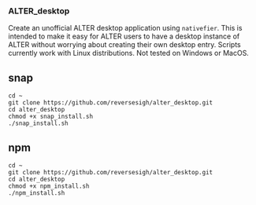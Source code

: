 ### ALTER_desktop  
Create an unofficial ALTER desktop application using `nativefier`. This is intended to make it easy for ALTER users to have a desktop instance of ALTER without worrying about creating their own desktop entry. Scripts currently work with Linux distributions. Not tested on Windows or MacOS.    
  
## snap
`cd ~`  
`git clone https://github.com/reversesigh/alter_desktop.git`  
`cd alter_desktop`  
`chmod +x snap_install.sh`  
`./snap_install.sh`  
  
## npm
`cd ~`  
`git clone https://github.com/reversesigh/alter_desktop.git`  
`cd alter_desktop`  
`chmod +x npm_install.sh`  
`./npm_install.sh` 
